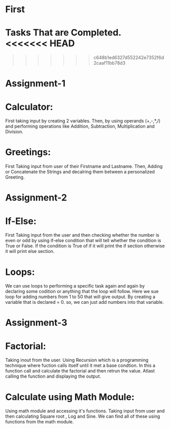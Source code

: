 # First
Tasks That are Completed.
<<<<<<< HEAD
=======
>>>>>>> c648b1ed6327d552242e7352f6d2caaf11bb78d3

# Assignment-1

# Calculator:
First taking input by creating 2 variables.
Then, by using operands (+,-,*,/) and performing operations like Addition, Subtraction, Multiplication and Division.

# Greetings:
First Taking input from user of their Firstname and Lastname.
Then, Adding or Concatenate the Strings and decalring them between a personalized Greeting.

# Assignment-2

# If-Else:
First Taking input from the user and then checking whether the number is even or odd by using if-else condition that will tell whether the condition is True or False. If the condition is True of if it will print the if section otherwise it will print else section.

# Loops:
We can use loops to performing a specific task again and again by declaring some codition or anything that the loop will follow.
Here we sue loop for adding numbers from 1 to 50 that will give output.
By creating a variable that is declared = 0. so, we can just add numbers into that variable.


#  Assignment-3


# Factorial:
Taking inout from the user. Using Recursion which is a programming technique where fuction calls itself until it met a base condtion. In this a function call and calculate the factorial and then retrun the value. Atlast calling the function and displaying the output.

# Calculate using Math Module:
Using math module and accessing it's functions. Taking input from user and then calculating Square root , Log and Sine. We can find all of these using functions from the math module. 